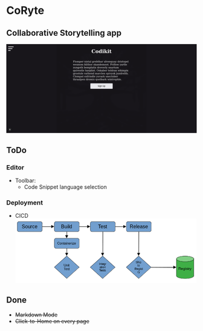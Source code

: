 # CoRyte


## Collaborative Storytelling app
![Sample_Image](./public/example.png)


## ToDo
### Editor
- Toolbar:
    - Code Snippet language selection


### Deployment
- CICD
![cicd dag](./public/cicd.png)


## Done
- ~~Markdown Mode~~
- ~~Click-to-Home on every page~~ 
